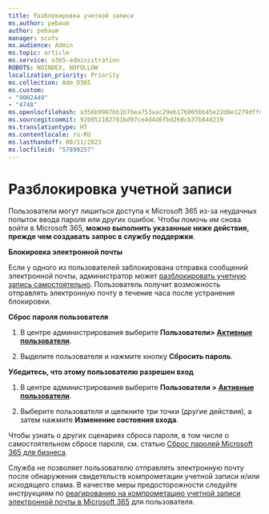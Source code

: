 ```yaml
---
title: Разблокировка учетной записи
ms.author: pebaum
author: pebaum
manager: scotv
ms.audience: Admin
ms.topic: article
ms.service: o365-administration
ROBOTS: NOINDEX, NOFOLLOW
localization_priority: Priority
ms.collection: Adm_O365
ms.custom:
- "9002449"
- "4748"
ms.openlocfilehash: a356b9907bb1b76ea753aac29eb176005bb45e22d8e1279dffd09af2cda9642b
ms.sourcegitcommit: 920051182781bd97ce4d4d6fbd268cb37b84d239
ms.translationtype: HT
ms.contentlocale: ru-RU
ms.lasthandoff: 08/11/2021
ms.locfileid: "57899257"
---
```

# <a name="unlocking-an-account"></a>Разблокировка учетной записи

Пользователи могут лишиться доступа к Microsoft 365 из-за неудачных попыток ввода пароля или других ошибок. Чтобы помочь им снова войти в Microsoft 365, **можно выполнить указанные ниже действия, прежде чем создавать запрос в службу поддержки**. 

**Блокировка электронной почты**

Если у одного из пользователей заблокирована отправка сообщений электронной почты, администратор может [разблокировать учетную запись самостоятельно](https://docs.microsoft.com/microsoft-365/security/office-365-security/removing-user-from-restricted-users-portal-after-spam). Пользователь получит возможность отправлять электронную почту в течение часа после устранения блокировки.

**Сброс пароля пользователя**

1. В центре администрирования выберите **Пользователи> [Активные пользователи](https://admin.microsoft.com/Adminportal/Home?source=applauncher#/users)**.

2. Выделите пользователя и нажмите кнопку **Сбросить пароль**.

**Убедитесь, что этому пользователю разрешен вход**

1. В центре администрирования выберите **Пользователи > [Активные пользователи](https://admin.microsoft.com/Adminportal/Home?source=applauncher#/users)**.

2. Выберите пользователя и щелкните три точки (другие действия), а затем нажмите **Изменение состояния входа**.

Чтобы узнать о других сценариях сброса пароля, в том числе о самостоятельном сбросе пароля, см. статью [Сброс паролей Microsoft 365 для бизнеса](https://docs.microsoft.com/microsoft-365/admin/add-users/reset-passwords).

Служба не позволяет пользователю отправлять электронную почту после обнаружения свидетельств компрометации учетной записи и/или исходящего спама. В качестве меры предосторожности следуйте инструкциям по [реагированию на компрометацию учетной записи электронной почты в Microsoft 365](https://docs.microsoft.com/microsoft-365/security/office-365-security/responding-to-a-compromised-email-account) для пользователя.
